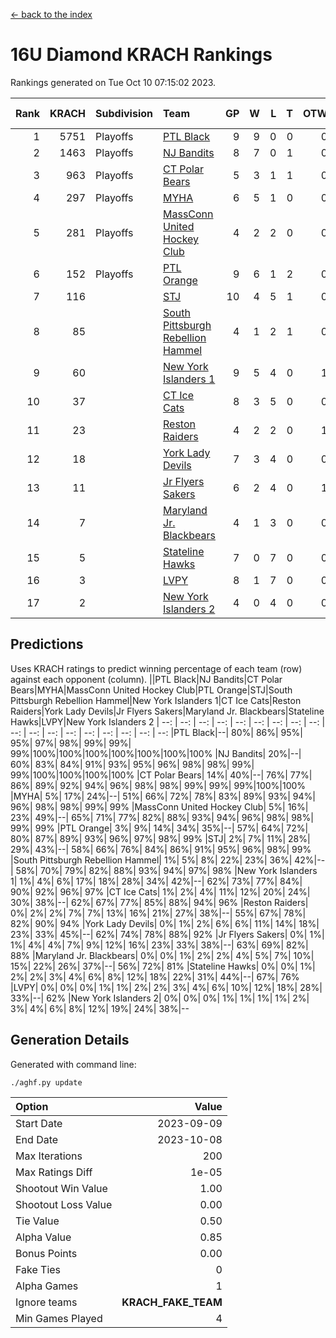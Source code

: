 [<- back to the index](readme.md)
# 16U Diamond KRACH Rankings
Rankings generated on Tue Oct 10 07:15:02 2023.

Rank|KRACH|Subdivision|Team|GP|W|L|T|OTW|OTL|SoS|Exp Wins|Win Diff
---:|---:|:---|:---|---:|---:|---:|---:|---:|---:|---:|---:|---:
1|5751|Playoffs|[PTL Black](https://gamesheetstats.com/seasons/3663/teams/140833/schedule)|9|9|0|0|0|0|95|9.8|-0.0
2|1463|Playoffs|[NJ Bandits](https://gamesheetstats.com/seasons/3663/teams/140836/schedule)|8|7|0|1|0|0|154|8.4|0.0
3|963|Playoffs|[CT Polar Bears](https://gamesheetstats.com/seasons/3663/teams/140834/schedule)|5|3|1|1|0|0|517|4.4|0.0
4|297|Playoffs|[MYHA](https://gamesheetstats.com/seasons/3663/teams/140838/schedule)|6|5|1|0|0|0|224|5.9|0.0
5|281|Playoffs|[MassConn United Hockey Club](https://gamesheetstats.com/seasons/3663/teams/140835/schedule)|4|2|2|0|0|0|2316|2.8|-0.0
6|152|Playoffs|[PTL Orange](https://gamesheetstats.com/seasons/3663/teams/140842/schedule)|9|6|1|2|0|0|52|7.9|0.0
7|116||[STJ](https://gamesheetstats.com/seasons/3663/teams/140841/schedule)|10|4|5|1|0|1|1192|5.4|0.0
8|85||[South Pittsburgh Rebellion Hammel](https://gamesheetstats.com/seasons/3663/teams/140839/schedule)|4|1|2|1|0|0|1375|2.4|0.0
9|60||[New York Islanders 1](https://gamesheetstats.com/seasons/3663/teams/140847/schedule)|9|5|4|0|1|0|213|5.9|0.0
10|37||[CT Ice Cats](https://gamesheetstats.com/seasons/3663/teams/140846/schedule)|8|3|5|0|0|0|884|3.9|0.0
11|23||[Reston Raiders](https://gamesheetstats.com/seasons/3663/teams/140850/schedule)|4|2|2|0|1|0|43|2.9|0.0
12|18||[York Lady Devils](https://gamesheetstats.com/seasons/3663/teams/140845/schedule)|7|3|4|0|0|1|798|3.9|0.0
13|11||[Jr Flyers Sakers](https://gamesheetstats.com/seasons/3663/teams/140843/schedule)|6|2|4|0|1|0|244|2.9|0.0
14|7||[Maryland Jr. Blackbears](https://gamesheetstats.com/seasons/3663/teams/140848/schedule)|4|1|3|0|0|1|1170|1.9|0.0
15|5||[Stateline Hawks](https://gamesheetstats.com/seasons/3663/teams/140840/schedule)|7|0|7|0|0|0|1160|0.9|0.0
16|3||[LVPY](https://gamesheetstats.com/seasons/3663/teams/140844/schedule)|8|1|7|0|0|0|183|1.9|0.0
17|2||[New York Islanders 2](https://gamesheetstats.com/seasons/3663/teams/140851/schedule)|4|0|4|0|0|0|72|0.9|0.0

## Predictions
Uses KRACH ratings to predict winning percentage of each team (row) against each opponent (column).
||PTL Black|NJ Bandits|CT Polar Bears|MYHA|MassConn United Hockey Club|PTL Orange|STJ|South Pittsburgh Rebellion Hammel|New York Islanders 1|CT Ice Cats|Reston Raiders|York Lady Devils|Jr Flyers Sakers|Maryland Jr. Blackbears|Stateline Hawks|LVPY|New York Islanders 2
| --: | --: | --: | --: | --: | --: | --: | --: | --: | --: | --: | --: | --: | --: | --: | --: | --: | --: 
|PTL Black|--| 80%| 86%| 95%| 95%| 97%| 98%| 99%| 99%| 99%|100%|100%|100%|100%|100%|100%|100%
|NJ Bandits| 20%|--| 60%| 83%| 84%| 91%| 93%| 95%| 96%| 98%| 98%| 99%| 99%|100%|100%|100%|100%
|CT Polar Bears| 14%| 40%|--| 76%| 77%| 86%| 89%| 92%| 94%| 96%| 98%| 98%| 99%| 99%| 99%|100%|100%
|MYHA|  5%| 17%| 24%|--| 51%| 66%| 72%| 78%| 83%| 89%| 93%| 94%| 96%| 98%| 98%| 99%| 99%
|MassConn United Hockey Club|  5%| 16%| 23%| 49%|--| 65%| 71%| 77%| 82%| 88%| 93%| 94%| 96%| 98%| 98%| 99%| 99%
|PTL Orange|  3%|  9%| 14%| 34%| 35%|--| 57%| 64%| 72%| 80%| 87%| 89%| 93%| 96%| 97%| 98%| 99%
|STJ|  2%|  7%| 11%| 28%| 29%| 43%|--| 58%| 66%| 76%| 84%| 86%| 91%| 95%| 96%| 98%| 99%
|South Pittsburgh Rebellion Hammel|  1%|  5%|  8%| 22%| 23%| 36%| 42%|--| 58%| 70%| 79%| 82%| 88%| 93%| 94%| 97%| 98%
|New York Islanders 1|  1%|  4%|  6%| 17%| 18%| 28%| 34%| 42%|--| 62%| 73%| 77%| 84%| 90%| 92%| 96%| 97%
|CT Ice Cats|  1%|  2%|  4%| 11%| 12%| 20%| 24%| 30%| 38%|--| 62%| 67%| 77%| 85%| 88%| 94%| 96%
|Reston Raiders|  0%|  2%|  2%|  7%|  7%| 13%| 16%| 21%| 27%| 38%|--| 55%| 67%| 78%| 82%| 90%| 94%
|York Lady Devils|  0%|  1%|  2%|  6%|  6%| 11%| 14%| 18%| 23%| 33%| 45%|--| 62%| 74%| 78%| 88%| 92%
|Jr Flyers Sakers|  0%|  1%|  1%|  4%|  4%|  7%|  9%| 12%| 16%| 23%| 33%| 38%|--| 63%| 69%| 82%| 88%
|Maryland Jr. Blackbears|  0%|  0%|  1%|  2%|  2%|  4%|  5%|  7%| 10%| 15%| 22%| 26%| 37%|--| 56%| 72%| 81%
|Stateline Hawks|  0%|  0%|  1%|  2%|  2%|  3%|  4%|  6%|  8%| 12%| 18%| 22%| 31%| 44%|--| 67%| 76%
|LVPY|  0%|  0%|  0%|  1%|  1%|  2%|  2%|  3%|  4%|  6%| 10%| 12%| 18%| 28%| 33%|--| 62%
|New York Islanders 2|  0%|  0%|  0%|  1%|  1%|  1%|  1%|  2%|  3%|  4%|  6%|  8%| 12%| 19%| 24%| 38%|--

## Generation Details

Generated with command line:
```
./aghf.py update
```

| Option | Value |
| :----- | ----: |
| Start Date | 2023-09-09 |
| End Date | 2023-10-08 |
| Max Iterations | 200 |
| Max Ratings Diff | 1e-05 |
| Shootout Win Value | 1.00 |
| Shootout Loss Value | 0.00 |
| Tie Value | 0.50 |
| Alpha Value | 0.85 |
| Bonus Points | 0.00 |
| Fake Ties | 0 |
| Alpha Games | 1 |
| Ignore teams | __KRACH_FAKE_TEAM__ |
| Min Games Played | 4 |

